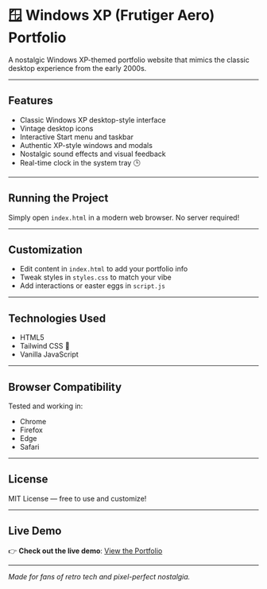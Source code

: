 # 🪟 Windows XP (Frutiger Aero) Portfolio

A nostalgic Windows XP-themed portfolio website that mimics the classic desktop experience from the early 2000s.

---

## Features

- Classic Windows XP desktop-style interface  
- Vintage desktop icons  
- Interactive Start menu and taskbar  
- Authentic XP-style windows and modals  
- Nostalgic sound effects and visual feedback  
- Real-time clock in the system tray 🕒  

---

## Running the Project

Simply open `index.html` in a modern web browser. No server required!  

---

## Customization

- Edit content in `index.html` to add your portfolio info  
- Tweak styles in `styles.css` to match your vibe  
- Add interactions or easter eggs in `script.js`  

---

## Technologies Used

- HTML5  
- Tailwind CSS 🎨  
- Vanilla JavaScript  

---

## Browser Compatibility

Tested and working in:

- Chrome  
- Firefox  
- Edge  
- Safari  

---

## License

MIT License — free to use and customize!

---

## Live Demo

👉 **Check out the live demo**: [View the Portfolio](https://lizatkins.github.io/frutiger-aero-portfolio/)

---

*Made for fans of retro tech and pixel-perfect nostalgia.*
